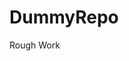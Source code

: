 # DummyRepo
Rough Work 






























































































